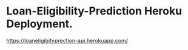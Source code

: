 # Loan-Eligibility-Prediction Heroku Deployment.
https://loaneligibityprection-api.herokuapp.com/
 


	

